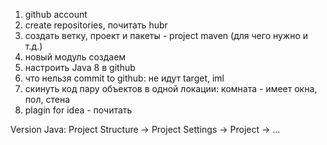 1. github account
2. create repositories, почитать hubr
3. создать ветку, проект и пакеты - project maven (для чего нужно и т.д.)
4. новый модуль создаем
5. настроить Java 8 в github
6. что нельзя commit to github: не идут target, iml
7. скинуть код пару объектов в одной локации: комната - имеет окна, пол, стена
8. plagin for idea - почитать

Version Java: Project Structure → Project Settings → Project → ...
